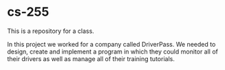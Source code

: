 # cs-255

This is a repository for a class.

In this project we worked for a company called DriverPass. We needed to design, create and implement a program in which they could monitor all of their drivers as well as manage all of their training tutorials. 
